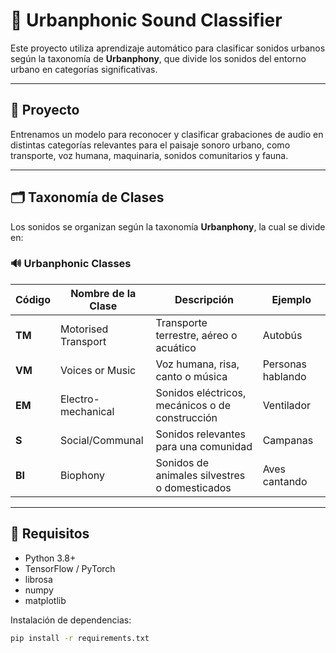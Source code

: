# 🌆 Urbanphonic Sound Classifier

Este proyecto utiliza aprendizaje automático para clasificar sonidos urbanos según la taxonomía de **Urbanphony**, que divide los sonidos del entorno urbano en categorías significativas.

---

## 🧠 Proyecto

Entrenamos un modelo para reconocer y clasificar grabaciones de audio en distintas categorías relevantes para el paisaje sonoro urbano, como transporte, voz humana, maquinaria, sonidos comunitarios y fauna.

---

## 🗂️ Taxonomía de Clases

Los sonidos se organizan según la taxonomía **Urbanphony**, la cual se divide en:

### 🔊 Urbanphonic Classes

| Código | Nombre de la Clase         | Descripción                                          | Ejemplo             |
|--------|----------------------------|------------------------------------------------------|----------------------|
| **TM** | Motorised Transport        | Transporte terrestre, aéreo o acuático               | Autobús              |
| **VM** | Voices or Music            | Voz humana, risa, canto o música                     | Personas hablando    |
| **EM** | Electro-mechanical         | Sonidos eléctricos, mecánicos o de construcción      | Ventilador           |
| **S**  | Social/Communal            | Sonidos relevantes para una comunidad                | Campanas             |
| **BI** | Biophony                   | Sonidos de animales silvestres o domesticados        | Aves cantando        |

---

## 🔧 Requisitos

- Python 3.8+
- TensorFlow / PyTorch
- librosa
- numpy
- matplotlib

Instalación de dependencias:

```bash
pip install -r requirements.txt

